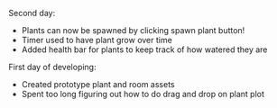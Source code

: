 Second day:
  - Plants can now be spawned by clicking spawn plant button!
  - Timer used to have plant grow over time
  - Added health bar for plants to keep track of how watered they are


First day of developing:
  - Created prototype plant and room assets
  - Spent too long figuring out how to do drag and drop on plant plot
